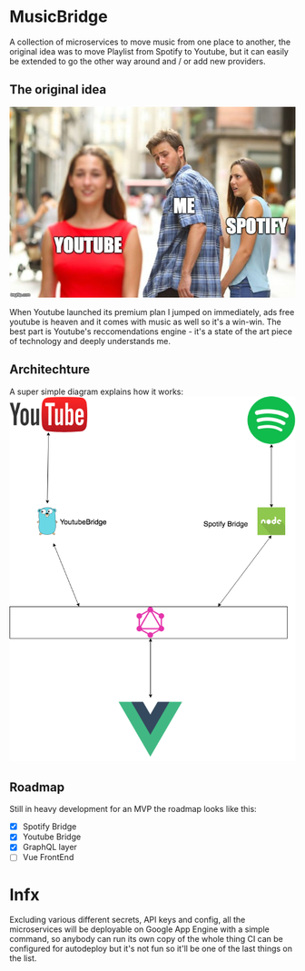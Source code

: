 # MusicBridge
A collection of microservices to move music from one place to another, the original idea was to move Playlist from Spotify to Youtube, but it can easily be extended to go the other way around and / or add new providers.

## The original idea
![meme](./docs/readme/meme.jpg)

When Youtube launched its premium plan I jumped on immediately, ads free youtube is heaven and it comes with music as well so it's a win-win. The best part is Youtube's reccomendations engine - it's a state of the art piece of technology and deeply understands me.

## Architechture
A super simple diagram explains how it works:
![diagram](./docs/readme/MusicBridge.png)

## Roadmap
Still in heavy development for an MVP the roadmap looks like this:
- [x] Spotify Bridge
- [x] Youtube Bridge
- [x] GraphQL layer
- [ ] Vue FrontEnd

# Infx
Excluding various different secrets, API keys and  config, all the microservices will be deployable on Google App Engine with a simple command, so anybody can run its own copy of the whole thing CI can be configured for autodeploy but it's not fun so it'll be one of the last things on the list.

